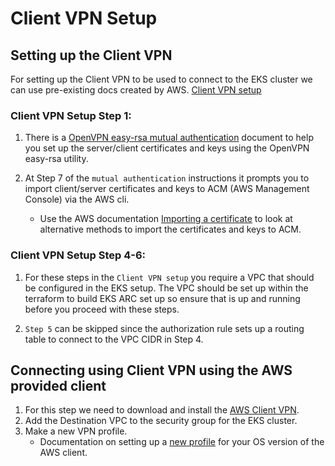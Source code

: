 # Client VPN Setup

## Setting up the Client VPN 

For setting up the Client VPN to be used to connect to the EKS cluster we can use pre-existing docs created by AWS. [Client VPN setup](https://docs.aws.amazon.com/vpn/latest/clientvpn-admin/cvpn-getting-started.html#cvpn-getting-started-certs)

### Client VPN Setup Step 1:

1. There is a [OpenVPN easy-rsa mutual authentication](https://docs.aws.amazon.com/vpn/latest/clientvpn-admin/client-authentication.html#mutual) document to help you set up the server/client certificates and keys using the OpenVPN easy-rsa utility.

2. At Step 7 of the `mutual authentication` instructions it prompts you to import client/server certificates and keys to ACM (AWS Management Console) via the AWS cli. 
    -  Use the AWS documentation [Importing a certificate](https://docs.aws.amazon.com/acm/latest/userguide/import-certificate-api-cli.html) to look at alternative methods to import the certificates and keys to ACM.

### Client VPN Setup Step 4-6:
1. For these steps in the `Client VPN setup` you require a VPC that should be configured in the EKS setup. The VPC should be set up within the terraform to build EKS ARC set up so ensure that is up and running before you proceed with these steps. 

2. `Step 5` can be skipped since the authorization rule sets up a routing table to connect to the VPC CIDR in Step 4.

## Connecting using Client VPN using the AWS provided client
1. For this step we need to download and install the [AWS Client VPN](https://aws.amazon.com/vpn/client-vpn-download/).
2. Add the Destination VPC to the security group for the EKS cluster.
3. Make a new VPN profile. 
    -  Documentation on setting up a [new profile](https://docs.aws.amazon.com/vpn/latest/clientvpn-user/connect-aws-client-vpn-connect.html) for your OS version of the AWS client.
